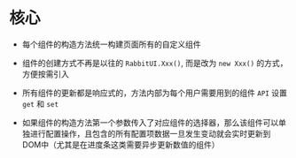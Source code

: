 # 核心

- 每个组件的构造方法统一构建页面所有的自定义组件

- 组件的创建方式不再是以往的 `RabbitUI.Xxx()`, 而是改为 `new Xxx()` 的方式，方便按需引入

- 所有组件的更新都是响应式的，方法内部为每个用户需要用到的组件 `API` 设置 `get` 和 `set`

- 如果组件的构造方法第一个参数传入了对应组件的选择器，那么该组件可以单独进行配置操作，且包含的所有配置项数据一旦发生变动就会实时更新到DOM中（尤其是在进度条这类需要异步更新数值的组件）
